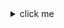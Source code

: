 <details> 
<summary> click me </summary> 

```c
#include <stdio.h>
int main()
{
// printf() displays the string inside quotation
printf("Hello, World!");
return 0;
}
```

</details>
